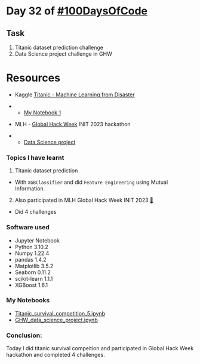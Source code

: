 # Day 32 of [#100DaysOfCode](https://twitter.com/ossia/status/1544733677300613121)

## Task
1. Titanic dataset prediction challenge
2. Data Science project challenge in GHW

# Resources
- Kaggle [Titanic - Machine Learning from Disaster](https://www.kaggle.com/competitions/titanic/)
- - [My Notebook 1](https://www.kaggle.com/code/param302/titanic-survival-competition-5)

- MLH - [Global Hack Week](https://ghw.mlh.io/) INIT 2023 hackathon
- - [Data Science project](https://github.com/Param302/MLH-GHW-2023/tree/master/Data%20Science%20project)

### Topics I have learnt
1. Titanic dataset prediction
- With `XGBClassifier` and did `Feature Engineering` using Mutual Information.

2. Also participated in MLH Global Hack Week INIT 2023 [🔗](https://ghw.mlh.io/)
- Did 4 challenges

### Software used
- Jupyter Notebook
- Python 3.10.2
- Numpy 1.22.4
- pandas 1.4.2
- Matplotlib 3.5.2
- Seaborn 0.11.2
- scikit-learn 1.1.1
- XGBoost 1.6.1

### My Notebooks
- [Titanic_survival_competition_5.ipynb](./Titanic_survival_competition_5.ipynb)
- [GHW_data_science_project.ipynb](./GHW_data_science_project.ipynb)

### Conclusion:
Today I did titanic survival compeition and participated in Global Hack Week hackathon and completed 4 challenges.
